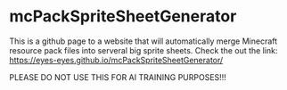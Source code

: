 #     mcPackSpriteSheetGenerator
This is a github page to a website that will automatically merge Minecraft resource pack files into serveral big sprite sheets.
Check the out the link: https://eyes-eyes.github.io/mcPackSpriteSheetGenerator/

PLEASE DO NOT USE THIS FOR AI TRAINING PURPOSES!!!
